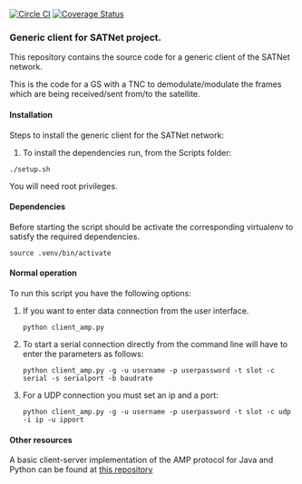 [![Circle CI](https://circleci.com/gh/satnet-project/generic-client.svg?style=shield)](https://circleci.com/gh/satnet-project/generic-client)
[![Coverage Status](https://coveralls.io/repos/satnet-project/client/badge.svg?branch=master)](https://coveralls.io/r/satnet-project/client?branch=master)

### Generic client for SATNet project.

This repository contains the source code for a generic client of the 
SATNet network. 

This is the code for a GS with a TNC to demodulate/modulate the frames 
which are being received/sent from/to the satellite.

#### Installation

Steps to install the generic client for the SATNet network:

1. To install the dependencies run, from the Scripts folder:

`./setup.sh`

You will need root privileges.

#### Dependencies

Before starting the script should be activate the corresponding virtualenv to satisfy the required dependencies.

    source .venv/bin/activate

#### Normal operation

To run this script you have the following options:

1. If you want to enter data connection from the user interface.

    `python client_amp.py`

2. To start a serial connection directly from the command line will have to enter 
the parameters as follows:

    `python client_amp.py -g -u username -p userpassword -t slot -c serial -s serialport -b baudrate`
    
3. For a UDP connection you must set an ip and a port: 

    `python client_amp.py -g -u username -p userpassword -t slot -c udp -i ip -u ipport`

#### Other resources

A basic client-server implementation of the AMP protocol for Java and 
Python can be found at [this repository](https://github.com/xcrespo/Twisted-AMP-bidirectional)
